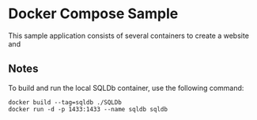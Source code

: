 # Docker Compose Sample

This sample application consists of several containers to create a website and 

## Notes

To build and run the local SQLDb container, use the following command:

    docker build --tag=sqldb ./SQLDb
    docker run -d -p 1433:1433 --name sqldb sqldb    

